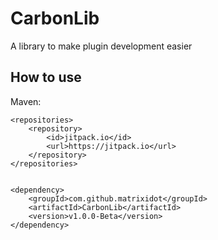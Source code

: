 # CarbonLib
A library to make plugin development easier

## How to use
Maven:

	<repositories>
		<repository>
		    <id>jitpack.io</id>
		    <url>https://jitpack.io</url>
		</repository>
	</repositories>


	<dependency>
	    <groupId>com.github.matrixidot</groupId>
	    <artifactId>CarbonLib</artifactId>
	    <version>v1.0.0-Beta</version>
	</dependency>
